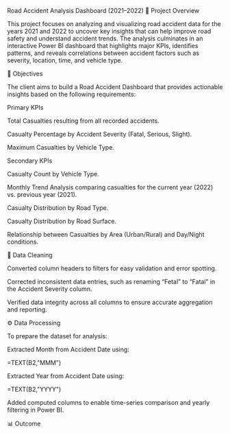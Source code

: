 Road Accident Analysis Dashboard (2021–2022)
🧩 Project Overview

This project focuses on analyzing and visualizing road accident data for the years 2021 and 2022 to uncover key insights that can help improve road safety and understand accident trends. The analysis culminates in an interactive Power BI dashboard that highlights major KPIs, identifies patterns, and reveals correlations between accident factors such as severity, location, time, and vehicle type.

🎯 Objectives

The client aims to build a Road Accident Dashboard that provides actionable insights based on the following requirements:

Primary KPIs

Total Casualties resulting from all recorded accidents.

Casualty Percentage by Accident Severity (Fatal, Serious, Slight).

Maximum Casualties by Vehicle Type.

Secondary KPIs

Casualty Count by Vehicle Type.

Monthly Trend Analysis comparing casualties for the current year (2022) vs. previous year (2021).

Casualty Distribution by Road Type.

Casualty Distribution by Road Surface.

Relationship between Casualties by Area (Urban/Rural) and Day/Night conditions.

🧹 Data Cleaning

Converted column headers to filters for easy validation and error spotting.

Corrected inconsistent data entries, such as renaming “Fetal” to “Fatal” in the Accident Severity column.

Verified data integrity across all columns to ensure accurate aggregation and reporting.

⚙️ Data Processing

To prepare the dataset for analysis:

Extracted Month from Accident Date using:

=TEXT(B2,"MMM")


Extracted Year from Accident Date using:

=TEXT(B2,"YYYY")


Added computed columns to enable time-series comparison and yearly filtering in Power BI.

📊 Outcome

